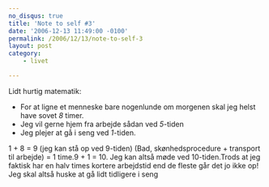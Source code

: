 ```yaml
---
no_disqus: true
title: 'Note to self #3'
date: '2006-12-13 11:49:00 -0100'
permalink: /2006/12/13/note-to-self-3
layout: post
category:
    - livet

---
```

Lidt hurtig matematik:

- For at ligne et menneske bare nogenlunde om morgenen skal jeg helst have sovet _8_ timer.
- Jeg vil gerne hjem fra arbejde sådan ved _5_-tiden
- Jeg plejer at gå i seng ved _1_-tiden.
 
 1 + 8 = 9 (jeg kan stå op ved 9-tiden) (Bad, skønhedsprocedure + transport til arbejde) = 1 time.9 + 1 = 10. Jeg kan altså møde ved 10-tiden.Trods at jeg faktisk har en halv times kortere arbejdstid end de fleste går det jo ikke op! Jeg skal altså huske at gå lidt tidligere i seng
